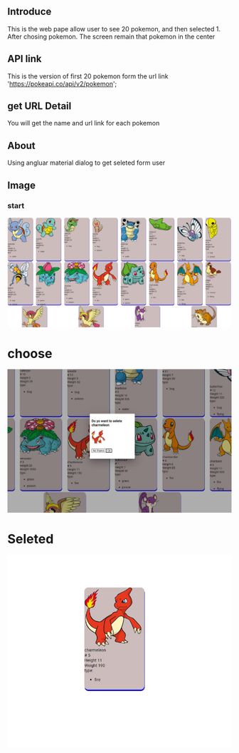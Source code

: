 ## Introduce
This is the web pape allow user to see 20 pokemon, and then selected 1.
After chosing pokemon. The screen remain that pokemon in the center

## API link
This is the version of first 20 pokemon form the url link
'https://pokeapi.co/api/v2/pokemon';

## get URL Detail
You will get the name and url link for each pokemon

## About
Using angluar material dialog to get seleted form user

## Image 
### start
![Start](start.jpg)
# choose
![Start](selete.jpg)
# Seleted
![Start](afterSeleted.jpg)
